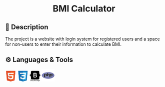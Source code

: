 <h1 align="center">BMI Calculator</h1>

<h2> 📄 Description</h2>
The project is a website with login system for registered users and a space for non-users to enter their information to calculate BMI.

<h2> ⚙ Languages & Tools</h2>
<div>
  <img src="https://github.com/devicons/devicon/blob/master/icons/html5/html5-original.svg" width="35px" />
  <img src="https://github.com/devicons/devicon/blob/master/icons/css3/css3-original.svg" width="35px" />
  <img src="https://github.com/devicons/devicon/blob/master/icons/bootstrap/bootstrap-plain-wordmark.svg" width="35px" />
  <img src="https://github.com/devicons/devicon/blob/master/icons/php/php-original.svg" width="40px" />
</div>
